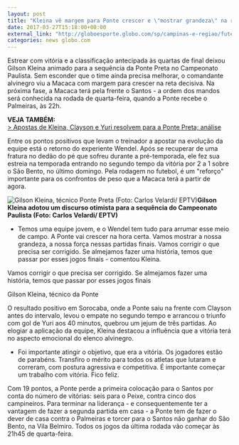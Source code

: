 ```yaml
---
layout: post
title: "Kleina vê margem para Ponte crescer e \"mostrar grandeza\" na reta decisiva "
date: 2017-03-27T15:18:00+00:00
external_link: "http://globoesporte.globo.com/sp/campinas-e-regiao/futebol/times/ponte-preta/noticia/2017/03/kleina-ve-margem-para-ponte-crescer-e-mostrar-grandeza-na-reta-decisiva.html"
categories: news globo.com
---
```

Estrear com vitória e a classificação antecipada às quartas de final deixou Gilson Kleina animado para a sequência da Ponte Preta no Campeonato Paulista. Sem esconder que o time ainda precisa melhorar, o comandante alvinegro viu a Macaca com margem para crescer na reta&nbsp;decisiva. Na próxima fase, a Macaca terá pela frente o Santos - a ordem dos mandos será conhecida na rodada de quarta-feira, quando a Ponte recebe o Palmeiras, às 22h.&nbsp;

**VEJA TAMBÉM:**  
[\>&nbsp;Apostas de Kleina, Clayson e Yuri resolvem para a Ponte Preta; análise](http://globoesporte.globo.com/sp/campinas-e-regiao/futebol/times/ponte-preta/noticia/2017/03/apostas-de-kleina-clayson-e-yuri-resolvem-para-ponte-preta-analise.html)

Entre os pontos positivos que levam o treinador a apostar na evolução da equipe está o retorno do experiente Wendel. Após se recuperar de uma fratura no dedão do pé que sofreu durante a pré-temporada, ele fez sua estreia na temporada entrando no segundo tempo da vitória por 2 a 1 sobre o São Bento, no último domingo. Pela rodagem no futebol, é um "reforço" importante para os confrontos de peso que a Macaca terá a partir de agora.&nbsp;

 ![Gilson Kleina, técnico Ponte Preta (Foto: Carlos Velardi/ EPTV)](http://s2.glbimg.com/TyjMy0O_8ndHZHpb8L3tMno6xNI=/0x28:1052x578/690x360/s.glbimg.com/es/ge/f/original/2017/03/24/gilson.jpg "Gilson Kleina, técnico Ponte Preta (Foto: Carlos Velardi/ EPTV)")**Gilson Kleina adotou um discurso otimista para a sequência do Campeonato Paulista (Foto: Carlos Velardi/ EPTV)**

- Temos uma equipe jovem, e o Wendel tem tudo para arrumar esse meio de campo. A Ponte vai crescer na hora certa. Vamos mostrar a nossa grandeza, a nossa força nessas partidas finais. Vamos corrigir o que precisa ser corrigido. Se almejamos fazer uma história, temos que passar por esses jogos finais - comentou Kleina.&nbsp;

Vamos corrigir o que precisa ser corrigido. Se almejamos fazer uma história, temos que passar por esses jogos finais&nbsp;&nbsp;

Gilson Kleina, técnico da Ponte

O resultado positivo em Sorocaba, onde a Ponte saiu na frente com Clayson antes do intervalo, levou o empate no segundo tempo e arrancou o triunfo com gol de Yuri aos 40 minutos, quebrou um jejum de três partidas. Ao elogiar a aplicação da equipe, Kleina destacou a influência que a vitória terá no aspecto emocional do elenco alvinegro.&nbsp;

- Foi importante atingir o objetivo, que era a vitória. Os jogadores estão de parabéns. Transfiro o mérito para todos os atletas que lutaram e correram, com postura agressiva e competitiva. É importante começar um trabalho com vitória. Fico feliz.&nbsp;

Com 19 pontos, a Ponte perde a primeira colocação para o Santos por conta do número de vitórias: seis para o Peixe, contra cinco dos campineiros. Para terminar na liderança - e consequentemente ter a vantagem de fazer a segunda partida em casa - a Ponte tem de fazer o dever de casa contra o Palmeiras e torcer para o Santos não ganhar do São Bento, na Vila Belmiro. Todos os jogos da última rodada vão começar às 21h45 de quarta-feira.&nbsp;

